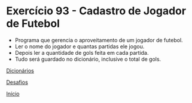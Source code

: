 # Exercício 93 - Cadastro de Jogador de Futebol

- Programa que gerencia o aproveitamento de um jogador de futebol.
- Ler o nome do jogador e quantas partidas ele jogou.
- Depois ler a quantidade de gols feita em cada partida.
- Tudo será guardado no dicionário, inclusive o total de gols.

[Dicionários](https://github.com/NandesLima/python-codigos/tree/master/desafios/09.%20Dicion%C3%A1rios)

[Desafios](https://github.com/NandesLima/python-codigos/tree/master/desafios)

[Início](https://github.com/NandesLima/python-codigos)